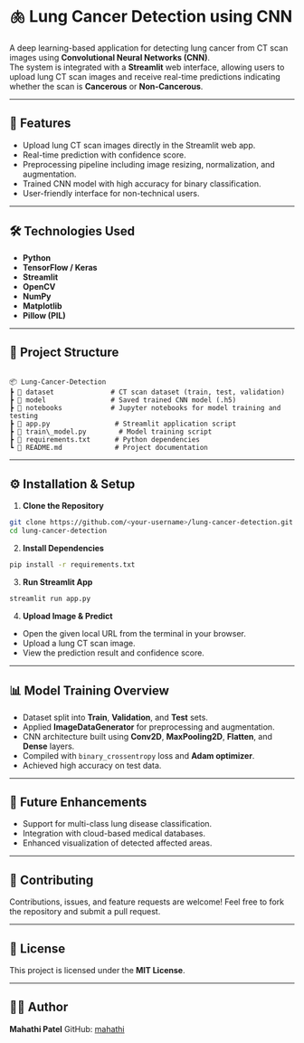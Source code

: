 # 🫁 Lung Cancer Detection using CNN

A deep learning-based application for detecting lung cancer from CT scan images using **Convolutional Neural Networks (CNN)**.  
The system is integrated with a **Streamlit** web interface, allowing users to upload lung CT scan images and receive real-time predictions indicating whether the scan is **Cancerous** or **Non-Cancerous**.

---

## 🚀 Features
- Upload lung CT scan images directly in the Streamlit web app.
- Real-time prediction with confidence score.
- Preprocessing pipeline including image resizing, normalization, and augmentation.
- Trained CNN model with high accuracy for binary classification.
- User-friendly interface for non-technical users.

---

## 🛠 Technologies Used
- **Python**
- **TensorFlow / Keras**
- **Streamlit**
- **OpenCV**
- **NumPy**
- **Matplotlib**
- **Pillow (PIL)**

---

## 📂 Project Structure
```

📦 Lung-Cancer-Detection
┣ 📂 dataset              # CT scan dataset (train, test, validation)
┣ 📂 model                # Saved trained CNN model (.h5)
┣ 📂 notebooks            # Jupyter notebooks for model training and testing
┣ 📜 app.py                # Streamlit application script
┣ 📜 train\_model.py        # Model training script
┣ 📜 requirements.txt      # Python dependencies
┗ 📜 README.md             # Project documentation

````

---

## ⚙️ Installation & Setup

1. **Clone the Repository**
```bash
git clone https://github.com/<your-username>/lung-cancer-detection.git
cd lung-cancer-detection
````

2. **Install Dependencies**

```bash
pip install -r requirements.txt
```

3. **Run Streamlit App**

```bash
streamlit run app.py
```

4. **Upload Image & Predict**

* Open the given local URL from the terminal in your browser.
* Upload a lung CT scan image.
* View the prediction result and confidence score.

---

## 📊 Model Training Overview

* Dataset split into **Train**, **Validation**, and **Test** sets.
* Applied **ImageDataGenerator** for preprocessing and augmentation.
* CNN architecture built using **Conv2D**, **MaxPooling2D**, **Flatten**, and **Dense** layers.
* Compiled with `binary_crossentropy` loss and **Adam optimizer**.
* Achieved high accuracy on test data.

---

## 📌 Future Enhancements

* Support for multi-class lung disease classification.
* Integration with cloud-based medical databases.
* Enhanced visualization of detected affected areas.

---

## 🤝 Contributing

Contributions, issues, and feature requests are welcome!
Feel free to fork the repository and submit a pull request.

---

## 📜 License

This project is licensed under the **MIT License**.

---

## 👩‍💻 Author

**Mahathi Patel**
GitHub: [mahathi](https://github.com/mahathi)
